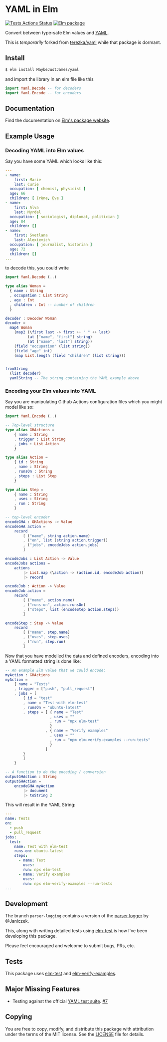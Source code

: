 # YAML in Elm

[![Tests Actions Status](https://github.com/MaybeJustJames/yaml/workflows/Tests/badge.svg)](https://github.com/MaybeJustJames/yaml/actions/) [![Elm package](https://img.shields.io/elm-package/v/MaybeJustJames/yaml.svg)](https://package.elm-lang.org/packages/MaybeJustJames/yaml/latest/)

Convert between type-safe Elm values and [YAML](https://yaml.org).

This is _temporarily_ forked from
[terezka/yaml](https://package.elm-lang.org/packages/terezka/yaml/latest/) while that package is dormant.

## Install

```bash
$ elm install MaybeJustJames/yaml
```

and import the library in an elm file like this

```elm
import Yaml.Decode -- for decoders
import Yaml.Encode -- for encoders
```

## Documentation

Find the documentation on [Elm's package website](http://package.elm-lang.org/packages/MaybeJustJames/yaml/latest).

## Example Usage

### Decoding YAML into Elm values
Say you have some YAML which looks like this:

```yaml
---
- name:
    first: Marie
    last: Curie
  occupation: [ chemist, physicist ]
  age: 66
  children: [ Irène, Ève ]
- name:
    first: Alva
    last: Myrdal
  occupation: [ sociologist, diplomat, politician ]
  age: 84
  children: []
- name:
    first: Svetlana
    last: Alexievich
  occupation: [ journalist, historian ]
  age: 72
  children: []
...  
```

to decode this, you could write

```elm
import Yaml.Decode (..)

type alias Woman =
  { name : String
  , occupation : List String
  , age : Int
  , children : Int -- number of children
  }

decoder : Decoder Woman
decoder =
  map4 Woman
    (map2 (\first last -> first ++ " " ++ last)
          (at ["name", "first"] string)
          (at ["name", "last"] string))
    (field "occupation" (list string))
    (field "age" int)
    (map List.length (field "children" (list string)))


fromString
  (list decoder)
  yamlString -- The string containing the YAML example above

```

### Encoding your Elm values into YAML

Say you are manipulating Github Actions configuration files which you might model like so:

```elm
import Yaml.Encode (..)

-- Top-level structure
type alias GHActions =
    { name : String
    , trigger : List String
    , jobs : List Action
    }

type alias Action =
    { id : String
    , name : String
    , runsOn : String
    , steps : List Step
    }

type alias Step =
    { name : String
    , uses : String
    , run : String
    }

-- top-level encoder
encodeGHA : GHActions -> Value
encodeGHA action =
    record
        [ ("name", string action.name)
        , ("on", list (string action.trigger))
        , ("jobs", encodeJobs action.jobs)
        ]

encodeJobs : List Action -> Value
encodeJobs actions =
    actions
        |> List.map (\action -> (action.id, encodeJob action))
        |> record

encodeJob : Action -> Value
encodeJob action =
    record
        [ ("name", action.name)
        , ("runs-on", action.runsOn)
        , ("steps", list (encodeStep action.steps))
        ]

encodeStep : Step -> Value
    record
        [ ("name", step.name)
        , ("uses", step.uses)
        , ("run", step.run)
        ]
```

Now that you have modelled the data and defined encoders,
encoding into a YAML formatted string is done like:
```elm
-- An example Elm value that we could encode:
myAction : GHActions
myAction =
    { name = "Tests"
    , trigger = ["push", "pull_request"]
    , jobs = [
        { id = "test"
        , name = "Test with elm-test"
        , runsOn = "ubuntu-latest"
        , steps = [ { name = "Test"
                    , uses = ""
                    , run = "npx elm-test"
                    }
                  , { name = "Verify examples"
                    , uses = ""
                    , run = "npm elm-verify-examples --run-tests"
                    }
                  ]
        }
        ]
    }

-- A function to do the encoding / conversion
outputGHAction : String
outputGHAction =
    encodeGHA myAction
        |> document
        |> toString 2

```

This will result in the YAML String:
```yaml
---
name: Tests
on:
  - push
  - pull_request
jobs:
  test:
    name: Test with elm-test
    runs-on: ubuntu-latest
    steps:
      - name: Test
        uses:
        run: npx elm-test
      - name: Verify examples
        uses:
        run: npx elm-verify-examples --run-tests
...
```

## Development

The branch `parser-logging` contains a version of the
[parser logger](https://discourse.elm-lang.org/t/improved-parser-logger/5964)
by @Janiczek.

This, along with writing detailed tests using [elm-test](https://github.com/elm-community/elm-test)
is how I've been developing this package.

Please feel encouraged and welcome to submit bugs, PRs, etc.

## Tests

This package uses [elm-test](https://github.com/elm-explorations/test)
and [elm-verify-examples](https://github.com/stoeffel/elm-verify-examples).


## Major Missing Features

- Testing against the official [YAML test suite](https://github.com/yaml/yaml-test-suite). [#7](https://github.com/MaybeJustJames/yaml/issues/7)

## Copying

You are free to copy, modify, and distribute this package with attribution under the terms of the MIT license. See the [LICENSE](LICENSE) file for details.
